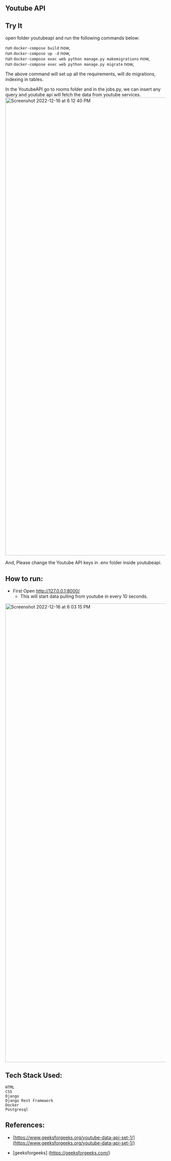 Youtube API
---


Try It
---

open folder youtubeapi and run the following commands below:

run `docker-compose build` now, <br />
run `docker-compose up -d` now, <br />
run `docker-compose exec web python manage.py makemigrations` now, <br />
run `docker-compose exec web python manage.py migrate` now, <br />


The above command will set up all the requirements, will do migrations, indexing in tables.

In the YoutubeAPI go to rooms folder and in the jobs.py, we can insert any query and youtube api will fetch the data from youtube services.
<img width="1438" alt="Screenshot 2022-12-16 at 6 12 40 PM" src="https://user-images.githubusercontent.com/28860154/208100988-118c46fa-b8c7-4f36-8cee-f6c5778dd6b5.png">

And, Please change the Youtube API keys in .env folder inside youtubeapi.




How to run:
---

- First Open http://127.0.0.1:8000/
	- This will start data pulling from youtube in every 10 seconds.
	
	
<img width="1440" alt="Screenshot 2022-12-16 at 6 03 15 PM" src="https://user-images.githubusercontent.com/28860154/208099988-2fb97561-2b34-487a-b01b-34dafdc7141f.png">



Tech Stack Used:
----
	HTML
	CSS
	Django
	Django Rest Framework
	Docker
	Postgresql
	

References:
---


- [https://www.geeksforgeeks.org/youtube-data-api-set-1/](https://www.geeksforgeeks.org/youtube-data-api-set-1/)

- [geeksforgeeks] (https://geeksforgeeks.com/)



